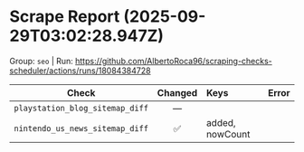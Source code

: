 # Scrape Report (2025-09-29T03:02:28.947Z)

Group: `seo`  |  Run: https://github.com/AlbertoRoca96/scraping-checks-scheduler/actions/runs/18084384728

| Check | Changed | Keys | Error |
|---|:---:|:--|:--|
| `playstation_blog_sitemap_diff` | — |  |  |
| `nintendo_us_news_sitemap_diff` | ✅ | added, nowCount |  |
